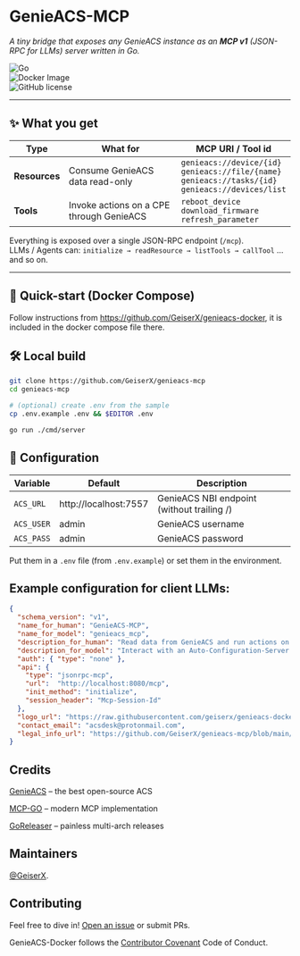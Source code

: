 # GenieACS-MCP

_A tiny bridge that exposes any GenieACS instance as an **MCP v1**
(JSON-RPC for LLMs) server written in Go._

![Go](https://img.shields.io/badge/Go-1.24-blue)  
![Docker Image](https://img.shields.io/docker/pulls/drumsergio/genieacs-mcp)  
![GitHub license](https://img.shields.io/github/license/GeiserX/genieacs-mcp)

---

## ✨ What you get

| Type            | What for                                                                   | MCP URI / Tool id                |
|-----------------|----------------------------------------------------------------------------|----------------------------------|
| **Resources**   | Consume GenieACS data read-only                                            | `genieacs://device/{id}`<br>`genieacs://file/{name}`<br>`genieacs://tasks/{id}`<br>`genieacs://devices/list` |
| **Tools**       | Invoke actions on a CPE through GenieACS                                   | `reboot_device`<br>`download_firmware`<br>`refresh_parameter` |

Everything is exposed over a single JSON-RPC endpoint (`/mcp`).  
LLMs / Agents can: `initialize → readResource → listTools → callTool` … and so on.

---

## 🚀 Quick-start (Docker Compose)

Follow instructions from https://github.com/GeiserX/genieacs-docker, it is included in the docker compose file there.

## 🛠 Local build

```sh
git clone https://github.com/GeiserX/genieacs-mcp
cd genieacs-mcp

# (optional) create .env from the sample
cp .env.example .env && $EDITOR .env

go run ./cmd/server
```

## 🔧 Configuration
| Variable | Default | Description |
|----------|---------|-------------|
| `ACS_URL` | http://localhost:7557 | GenieACS NBI endpoint (without trailing /) |
| `ACS_USER` | admin | GenieACS username |
| `ACS_PASS` | admin | GenieACS password |

Put them in a `.env` file (from `.env.example`) or set them in the environment. 

## Example configuration for client LLMs:

```json
{
  "schema_version": "v1",
  "name_for_human": "GenieACS-MCP",
  "name_for_model": "genieacs_mcp",
  "description_for_human": "Read data from GenieACS and run actions on CPEs (reboot, firmware update, parameter refresh).",
  "description_for_model": "Interact with an Auto-Configuration-Server (ACS) that manages routers. First call initialize, then reuse the returned session id in header \"Mcp-Session-Id\" for every other call. Use readResource to fetch URIs that begin with genieacs://. Use listTools to discover available actions and callTool to execute them.",
  "auth": { "type": "none" },
  "api": {
    "type": "jsonrpc-mcp",
    "url":  "http://localhost:8080/mcp",
    "init_method": "initialize",
    "session_header": "Mcp-Session-Id"
  },
  "logo_url": "https://raw.githubusercontent.com/geiserx/genieacs-docker/main/extra/logo.png",
  "contact_email": "acsdesk@protonmail.com",
  "legal_info_url": "https://github.com/GeiserX/genieacs-mcp/blob/main/LICENSE"
}
```

## Credits
[GenieACS](https://github.com/genieacs/genieacs) – the best open-source ACS

[MCP-GO](https://github.com/mark3labs/mcp-go) – modern MCP implementation

[GoReleaser](https://goreleaser.com/) – painless multi-arch releases

## Maintainers

[@GeiserX](https://github.com/GeiserX).

## Contributing

Feel free to dive in! [Open an issue](https://github.com/GeiserX/genieacs-docker/issues/new) or submit PRs.

GenieACS-Docker follows the [Contributor Covenant](http://contributor-covenant.org/version/2/1/) Code of Conduct.
